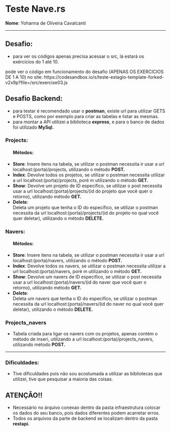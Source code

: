<h1>Teste Nave.rs</h1>
<b>Nome</b>: Yohanna de Oliveira Cavalcanti
<hr>
<h2>Desafio:</h2>
<ul>
  <li>para ver os códigos apenas precisa acessar o src, lá estará os exércicios do 1 até 10.</li>
</ul>
pode ver o código em funcionamento do desafio (APENAS OS EXERCICIOS DE 1 A 10) no site: https://codesandbox.io/s/teste-estagio-template-forked-v2x9p?file=/src/exercise03.js

<h2>Desafio Backend:</h2>
 <ul>
   <li>para testar é recomendado usar o <b>postman</b>, existe url para utilizar GETS e POSTS, como por exemplo para criar as tabelas e listar as mesmas.</li>
   <li>para montar a API utilizei a biblioteca <b>express</b>, e para o banco de dados foi utilizado <b>MySql.</b></li>
</ul>
<h3>Projects:</h3>
<ul>
<b><h4>Métodos:</h4></b>
<li><b>Store</b>: Insere itens na tabela, se utilizar o postman necessita ir usar a url localhost:(porta)/projects, utilizando o método <b>POST.</b></li>
<li><b>Index</b>: Devolve todos os projetos, se utilizar o postman necessita utilizar a url localhost:(porta)/projects, poré m utilizando o método <b>GET.</b></li>
<li><b>Show</b>: Devolve um projeto de ID especifico, se utilizar o post necessita usar a url localhost:(porta)/projects/(id do projeto que você quer o retorno), utilizando método <b>GET.</b></li>
<li><b>Delete</b>:</li> Deleta um projeto que tenha o ID do especifico, se utilizar o postman necessita da url localhost:(porta)/projects/(id do projeto no qual você quer deletar), utilizando o método <b>DELETE.</b></li>
</ul>

<h3>Navers:</h3>
<ul>
<b><h4>Métodos:</h4></b>
<li><b>Store</b>: Insere itens na tabela, se utilizar o postman necessita ir usar a url localhost:(porta)/navers, utilizando o método <b>POST.</b></li>
<li><b>Index</b>: Devolve todos os navers, se utilizar o postman necessita utilizar a url localhost:(porta)/navers, poré m utilizando o método <b>GET.</b></li>
<li><b>Show</b>: Devolve um navers de ID especifico, se utilizar o post necessita usar a url localhost:(porta)/navers/(id do naver que você quer o retorno), utilizando método <b>GET.</b></li>
<li><b>Delete</b>:</li> Deleta um navers que tenha o ID do especifico, se utilizar o postman necessita da url localhost:(porta)/navers/(id do naver no qual você quer deletar), utilizando o método <b>DELETE.</b></li>
</ul>
</ul>
<h3>Projects_navers</h3>
<ul>
<li>Tabela criada para ligar os navers com os projetos, apenas contém o método de inseri, utilizando a url localhost:(porta)/projects_navers, utilizando método <b>POST.</b></li>
</ul>

<hr>
<h3>Dificuldades:</h3>
<ul>
<li>Tive dificuldades pois não sou acostumada a utilizar as bibliotecas que utilizei, tive que pesquisar a maioria das coisas.</li>
</ul>
<h2>ATENÇÃO!!</h3>
<ul>
<li>Necessário no árquivo conexao dentro da pasta infraestrutura colocar os dados do seu banco, pois dados diferentes podem acarretar erros. </li>
<li>Todos os arquivos da parte de backend se localizam dentro da pasta <b>restapi.</b></li>
</ul>

